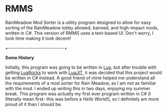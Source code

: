 # RMMS
RainMeadow Mod Sorter is a utility program designed to allow for easy sorting of the RainMeadow lobby allowed, banned, and high-impact mods, written in C#. This version of RMMS uses a text-based UI. Don't worry, I took time making it look decent!

+----------------------------+

**Some History**

Initially, this program was going to be written in [Lua](https://lua.org), but after trouble with getting [LuaRocks](https://luarocks.org/) to work with [LuaJIT](https://luajit.org/), it was decided that this project would be written in C# instead. A good friend of mine helped me understand all the requirements of a mod sorter for Rain Meadow, as I am not as familiar with the mod. I ended up writing this in two days, enjoying my summer break. This program was actually my first ever program written in C# (I litterally mean first- this was before a _Hello World!_), so I definitely am more proud of it than I should be.
